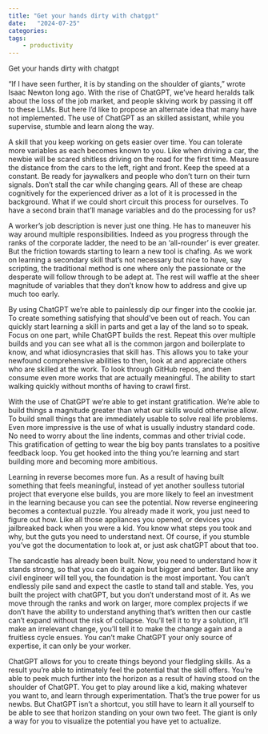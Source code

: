 ```yaml
---
title: "Get your hands dirty with chatgpt"
date:   "2024-07-25" 
categories:
tags:
    - productivity
---
```


Get your hands dirty with chatgpt

“If I have seen further, it is by standing on the shoulder of giants,” wrote Isaac Newton long ago. With the rise of ChatGPT, we’ve heard heralds talk about the loss of the job market, and people skiving work by passing it off to these LLMs. But here I’d like to propose an alternate idea that many have not implemented. The use of ChatGPT as an skilled assistant, while you supervise, stumble and learn along the way. 

A skill that you keep working on gets easier over time. You can tolerate more variables as each becomes known to you. Like when driving a car, the newbie will be scared shitless driving on the road for the first time. Measure the distance from the cars to the left, right and front. Keep the speed at a constant. Be ready for jaywalkers and people who don’t turn on their turn signals. Don’t stall the car while changing gears. All of these are cheap cognitively for the experienced driver as a lot of it is processed in the background. What if we could short circuit this process for ourselves. To have a second brain that’ll manage variables and do the processing for us?

A worker’s job description is never just one thing. He has to maneuver his way around multiple responsibilities. Indeed as you progress through the ranks of the corporate ladder, the need to be an ‘all-rounder’ is ever greater. But the friction towards starting to learn a new tool is chafing. As we work on learning a secondary skill that’s not necessary but nice to have, say scripting, the traditional method is one where only the passionate or the desperate will follow through to be adept at. The rest will waffle at the sheer magnitude of variables that they don’t know how to address and give up much too early. 

By using ChatGPT we’re able to painlessly dip our finger into the cookie jar. To create something satisfying that should’ve been out of reach. You can quickly start learning a skill in parts and get a lay of the land so to speak. Focus on one part, while ChatGPT builds the rest. Repeat this over multiple builds and you can see what all is the common jargon and boilerplate to know, and what idiosyncrasies that skill has. This allows you to take your newfound comprehensive abilities to then, look at and appreciate others who are skilled at the work. To look through GitHub repos, and then consume even more works that are actually meaningful. The ability to start walking quickly without months of having to crawl first. 

With the use of ChatGPT we’re able to get instant gratification. We’re able to build things a magnitude greater than what our skills would otherwise allow. To build small things that are immediately usable to solve real life problems. Even more impressive is the use of what is usually industry standard code. No need to worry about the line indents, commas and other trivial code. This gratification of getting to wear the big boy pants translates to a positive feedback loop. You get hooked into the thing you’re learning and start building more and becoming more ambitious. 

Learning in reverse becomes more fun. As a result of having built something that feels meaningful, instead of yet another soulless tutorial project that everyone else builds, you are more likely to feel an investment in the learning because you can see the potential. Now reverse engineering becomes a contextual puzzle. You already made it work, you just need to figure out how. Like all those appliances you opened, or devices you jailbreaked back when you were a kid. You know what steps you took and why, but the guts you need to understand next. Of course, if you stumble you’ve got the documentation to look at, or just ask chatGPT about that too. 

The sandcastle has already been built. Now, you need to understand how it stands strong, so that you can do it again but bigger and better. But like any civil engineer will tell you, the foundation is the most important. You can’t endlessly pile sand and expect the castle to stand tall and stable. Yes, you built the project with chatGPT, but you don’t understand most of it. As we move through the ranks and work on larger, more complex projects if we don’t have the ability to understand anything that’s written then our castle can’t expand without the risk of collapse. You’ll tell it to try a solution, it’ll make an irrelevant change, you’ll tell it to make the change again and a fruitless cycle ensues. You can’t make ChatGPT your only source of expertise, it can only be your worker. 

ChatGPT allows for you to create things beyond your fledgling skills. As a result you’re able to intimately feel the potential that the skill offers. You’re able to peek much further into the horizon as a result of having stood on the shoulder of ChatGPT. You get to play around like a kid, making whatever you want to, and learn through experimentation. That’s the true power for us newbs. But ChatGPT isn’t a shortcut, you still have to learn it all yourself to be able to see that horizon standing on your own two feet. The giant is only a way for you to visualize the potential you have yet to actualize. 
